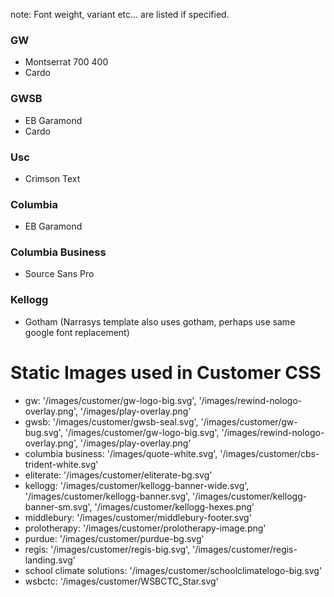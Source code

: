 note: Font weight, variant etc... are listed if specified.
### GW
- Montserrat 700 400
- Cardo

### GWSB 
- EB Garamond
- Cardo

### Usc
- Crimson Text

### Columbia
- EB Garamond

### Columbia Business
- Source Sans Pro

### Kellogg
- Gotham (Narrasys template also uses gotham, perhaps use same google font replacement)

# Static Images used in Customer CSS

- gw: '/images/customer/gw-logo-big.svg', '/images/rewind-nologo-overlay.png', '/images/play-overlay.png'
- gwsb: '/images/customer/gwsb-seal.svg', '/images/customer/gw-bug.svg', '/images/customer/gw-logo-big.svg', '/images/rewind-nologo-overlay.png', '/images/play-overlay.png' 
- columbia business: '/images/quote-white.svg', '/images/customer/cbs-trident-white.svg'
- eliterate: '/images/customer/eliterate-bg.svg'
- kellogg: '/images/customer/kellogg-banner-wide.svg', '/images/customer/kellogg-banner.svg', '/images/customer/kellogg-banner-sm.svg', '/images/customer/kellogg-hexes.png'
- middlebury: '/images/customer/middlebury-footer.svg'
- prolotherapy: '/images/customer/prolotherapy-image.png'
- purdue: '/images/customer/purdue-bg.svg'
- regis: '/images/customer/regis-big.svg', '/images/customer/regis-landing.svg'
- school climate solutions: '/images/customer/schoolclimatelogo-big.svg'
- wsbctc: '/images/customer/WSBCTC_Star.svg'
